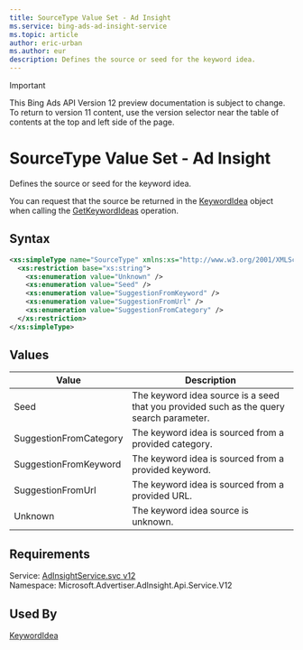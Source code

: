 ```yaml
---
title: SourceType Value Set - Ad Insight
ms.service: bing-ads-ad-insight-service
ms.topic: article
author: eric-urban
ms.author: eur
description: Defines the source or seed for the keyword idea.
---
```

> [!IMPORTANT]
> This Bing Ads API Version 12 preview documentation is subject to change. To return to version 11 content, use the version selector near the table of contents at the top and left side of the page.

# SourceType Value Set - Ad Insight
Defines the source or seed for the keyword idea. 

You can request that the source be returned in the [KeywordIdea](keywordidea.md) object when calling the [GetKeywordIdeas](getkeywordideas.md) operation.

## Syntax
```xml
<xs:simpleType name="SourceType" xmlns:xs="http://www.w3.org/2001/XMLSchema">
  <xs:restriction base="xs:string">
    <xs:enumeration value="Unknown" />
    <xs:enumeration value="Seed" />
    <xs:enumeration value="SuggestionFromKeyword" />
    <xs:enumeration value="SuggestionFromUrl" />
    <xs:enumeration value="SuggestionFromCategory" />
  </xs:restriction>
</xs:simpleType>
```

## <a name="values"></a>Values

|Value|Description|
|-----------|---------------|
|<a name="seed"></a>Seed|The keyword idea source is a seed that you provided such as the query search parameter.|
|<a name="suggestionfromcategory"></a>SuggestionFromCategory|The keyword idea is sourced from a provided category.|
|<a name="suggestionfromkeyword"></a>SuggestionFromKeyword|The keyword idea is sourced from a provided keyword.|
|<a name="suggestionfromurl"></a>SuggestionFromUrl|The keyword idea is sourced from a provided URL.|
|<a name="unknown"></a>Unknown|The keyword idea source is unknown.|

## Requirements
Service: [AdInsightService.svc v12](https://adinsight.api.bingads.microsoft.com/Api/Advertiser/AdInsight/v12/AdInsightService.svc)  
Namespace: Microsoft.Advertiser.AdInsight.Api.Service.V12  

## Used By
[KeywordIdea](keywordidea.md)  
